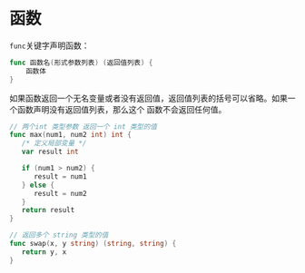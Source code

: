 # 函数
`func`关键字声明函数：
```go
func 函数名(形式参数列表) (返回值列表) {
    函数体
}
```
如果函数返回一个无名变量或者没有返回值，返回值列表的括号可以省略。如果一个函数声明没有返回值列表，那么这个
函数不会返回任何值。

```go
// 两个int 类型参数 返回一个 int 类型的值
func max(num1, num2 int) int {
   /* 定义局部变量 */
   var result int

   if (num1 > num2) {
      result = num1
   } else {
      result = num2
   }
   return result 
}

// 返回多个 string 类型的值
func swap(x, y string) (string, string) {
   return y, x
}
```